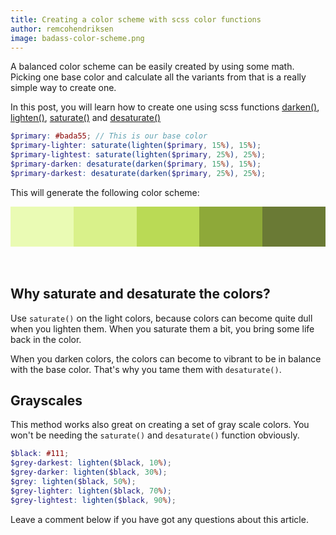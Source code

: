 ```yaml
---
title: Creating a color scheme with scss color functions
author: remcohendriksen
image: badass-color-scheme.png
---
```


A balanced color scheme can be easily created by using some math. Picking one base color and calculate all the variants from that is a really simple way to create one.

In this post, you will learn how to create one using scss functions [darken()](https://sass-lang.com/documentation/modules/color#darken), [lighten()](https://sass-lang.com/documentation/modules/color#lighten), [saturate()](https://sass-lang.com/documentation/modules/color#saturate) and [desaturate()](https://sass-lang.com/documentation/modules/color#desaturate)

```scss
$primary: #bada55; // This is our base color
$primary-lighter: saturate(lighten($primary, 15%), 15%);
$primary-lightest: saturate(lighten($primary, 25%), 25%);
$primary-darken: desaturate(darken($primary, 15%), 15%);
$primary-darkest: desaturate(darken($primary, 25%), 25%);
```

This will generate the following color scheme:

<div class="boxes" style="display:flex; height: 64px;">
    <div style="flex:1; background-color: #eafbb4" ></div> 
    <div style="flex:1; background-color: #d9f18a" ></div> 
    <div style="flex:1; background-color: #bada55" ></div> 
    <div style="flex:1; background-color: #8ea939" ></div> 
    <div style="flex:1; background-color: #6a7a35" ></div>
    
</div><br /><br />

## Why saturate and desaturate the colors?

Use `saturate()` on the light colors, because colors can become quite dull when you lighten them. When you saturate them a bit, you bring some life back in the color.

When you darken colors, the colors can become to vibrant to be in balance with the base color. That's why you tame them with `desaturate()`.

## Grayscales

This method works also great on creating a set of gray scale colors. You won't be needing the `saturate()` and `desaturate()` function obviously.

```scss
$black: #111;
$grey-darkest: lighten($black, 10%);
$grey-darker: lighten($black, 30%);
$grey: lighten($black, 50%);
$grey-lighter: lighten($black, 70%);
$grey-lightest: lighten($black, 90%);
```

Leave a comment below if you have got any questions about this article.
